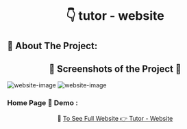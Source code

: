 <h1 align="center"> 👇 tutor - website </h1>

<h2>📄 About The Project:</h2>
<!-- <p>My First Template Project</p> -->
<h2 align="center">📸 Screenshots of the Project 📸</h2>
<img src="https://i.imgur.com/igUFeIZ.png" alt="website-image">
<img src="https://i.imgur.com/h9gH199.png" alt="website-image">

<h3> Home Page 🏡 Demo :</h3>
<div align="center">🎁 <a href="https://ahmedmido75.github.io/tutor-website/">To See Full Website 👉 Tutor - Website</a></div>
